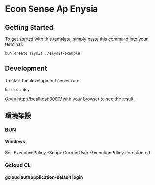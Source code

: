 # Econ Sense Ap Enysia

## Getting Started

To get started with this template, simply paste this command into your terminal:

```bash
bun create elysia ./elysia-example
```

## Development

To start the development server run:

```bash
bun run dev
```

Open <http://localhost:3000/> with your browser to see the result.

## 環境架設

### BUN

#### Windows

Set-ExecutionPolicy -Scope CurrentUser -ExecutionPolicy Unrestricted

### Gcloud CLI

#### gcloud auth application-default login
